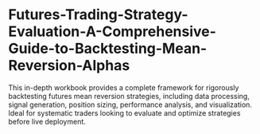 # Futures-Trading-Strategy-Evaluation-A-Comprehensive-Guide-to-Backtesting-Mean-Reversion-Alphas
This in-depth workbook provides a complete framework for rigorously backtesting futures mean reversion strategies, including data processing, signal generation, position sizing, performance analysis, and visualization. Ideal for systematic traders looking to evaluate and optimize strategies before live deployment.
